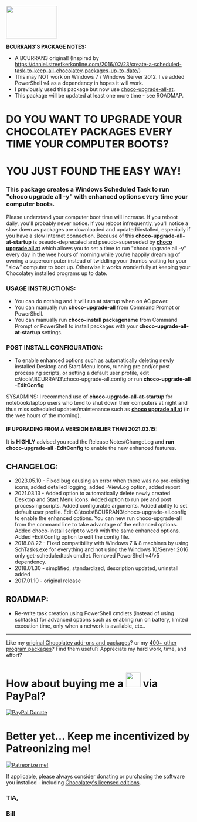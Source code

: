 <img src="https://cdn.staticaly.com/gh/bcurran3/ChocolateyPackages/master/mylogos/myunofficialChocolateylogo_icon.png" width="139" height="88">

**BCURRAN3'S PACKAGE NOTES:**

* A BCURRAN3 original! (Inspired by https://daniel.streefkerkonline.com/2016/02/23/create-a-scheduled-task-to-keep-all-chocolatey-packages-up-to-date/)
* This may NOT work on Windows 7 / Windows Server 2012. I've added PowerShell v4 as a dependency in hopes it will work.
* I previously used this package but now use [choco-upgrade-all-at](https://chocolatey.org/packages/choco-upgrade-all-at).
* This package will be updated at least one more time - see ROADMAP.

# DO YOU WANT TO UPGRADE YOUR CHOCOLATEY PACKAGES EVERY TIME YOUR COMPUTER BOOTS? 

# YOU JUST FOUND THE EASY WAY!
	
### This package creates a Windows Scheduled Task to run "choco upgrade all -y" with enhanced options every time your computer boots.

Please understand your computer boot time will increase. If you reboot daily, you'll probably never notice. If you reboot infrequently, you'll notice a slow down as packages are downloaded and updated/installed, especially if you have a slow Internet connection. Because of this **choco-upgrade-all-at-startup** is pseudo-deprecated and pseudo-superseded by **[choco upgrade all at](https://chocolatey.org/packages/choco-upgrade-all-at)** which allows you to set a time to run "choco upgrade all -y" every day in the wee hours of morning while you're happily dreaming of owning a supercomputer instead of twiddling your thumbs waiting for your "slow" computer to boot up. Otherwise it works wonderfully at keeping your Chocolatey installed programs up to date.

### USAGE INSTRUCTIONS:
* You can do nothing and it will run at startup when on AC power.
* You can manually run **choco-upgrade-all** from Command Prompt or PowerShell.
* You can manually run **choco-install packagename** from Command Prompt or PowerShell to install packages with your **choco-upgrade-all-at-startup** settings.

### POST INSTALL CONFIGURATION:
* To enable enhanced options such as automatically deleting newly installed Desktop and Start Menu icons, running pre and/or post processing scripts, or setting a default user profile, edit c:\tools\BCURRAN3\choco-upgrade-all.config or run **choco-upgrade-all -EditConfig**

SYSADMINS: I recommend use of **choco-upgrade-all-at-startup** for notebook/laptop users who tend to shut down their computers at night and thus miss scheduled updates/maintenance such as **[choco upgrade all at](https://chocolatey.org/packages/choco-upgrade-all-at)** (in the wee hours of the morning).

#### IF UPGRADING FROM A VERSION EARLIER THAN 2021.03.15:
It is **HIGHLY** advised you read the Release Notes/ChangeLog and **run choco-upgrade-all -EditConfig** to enable the new enhanced features.

## CHANGELOG:
* 2023.05.10 - Fixed bug causing an error when there was no pre-existing icons, added detailed logging, added -ViewLog option, added report
* 2021.03.13 - Added option to automatically delete newly created Desktop and Start Menu icons. Added option to run pre and post processing scripts. Added configurable arguments. Added ability to set default user profile. Edit C:\tools\BCURRAN3\choco-upgrade-all.config to enable the enhanced options. You can new run choco-upgrade-all from the command line to take advantage of the enhanced options. Added choco-install script to work with the same enhanced options. Added -EditConfig option to edit the config file.
* 2018.08.22 - Fixed compatibility with Windows 7 &amp; 8 machines by using SchTasks.exe for everything and not using the Windows 10/Server 2016 only get-scheduledtask cmdlet. Removed PowerShell v4/v5 dependency.
* 2018.01.30 - simplified, standardized, description updated, uninstall added
* 2017.01.10 - original release

## ROADMAP:
* Re-write task creation using PowerShell cmdlets (instead of using schtasks) for advanced options such as enabling run on battery, limited execution time, only when a network is available, etc..

***

Like my [original Chocolatey add-ons and packages](https://community.chocolatey.org/packages?q=tag%3Abcurran3)? or my [400+ other program packages](https://chocolatey.org/profiles/bcurran3)? Find them useful? Appreciate my hard work, time, and effort?


<h1>How about buying me a <img src="https://cdn.rawgit.com/bcurran3/ChocolateyPackages/master/mylogos/beer.png" alt="" width="40" height="40"> via PayPal?</h1>

[![PayPal Donate](https://www.paypalobjects.com/webstatic/mktg/logo/AM_SbyPP_mc_vs_dc_ae.jpg)](https://www.paypal.me/bcurran3donations)

<h1>Better yet... Keep me incentivized by Patreonizing me!</h1>

[![Patreonize me!](https://c5.patreon.com/external/logo/downloads_wordmark_white_on_coral.png)](https://www.patreon.com/bcurran3)


If applicable, please always consider donating or purchasing the software you installed - including [Chocolatey's licensed editions](https://chocolatey.org/pricing).

<h3>TIA,</h3>

<h3>Bill</h3>


